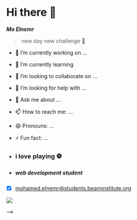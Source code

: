 # Hi there 👋

***Mo Elnemr***

> new day new challenge 💬

- 🔭 I’m currently working on ...
- 🌱 I’m currently learning 
- 👯 I’m looking to collaborate on ...
- 🤔 I’m looking for help with ...
- 💬 Ask me about ...
- 📫 How to reach me: ...
- 😄 Pronouns: ...
- ⚡ Fun fact: ...

- ### i love playing :soccer: ###
- ##### web development student
- [x] mohamed.elnemr@students.beaminstitute.org

![](https://etimg.etb2bimg.com/photo/70495604.cms)





-->
